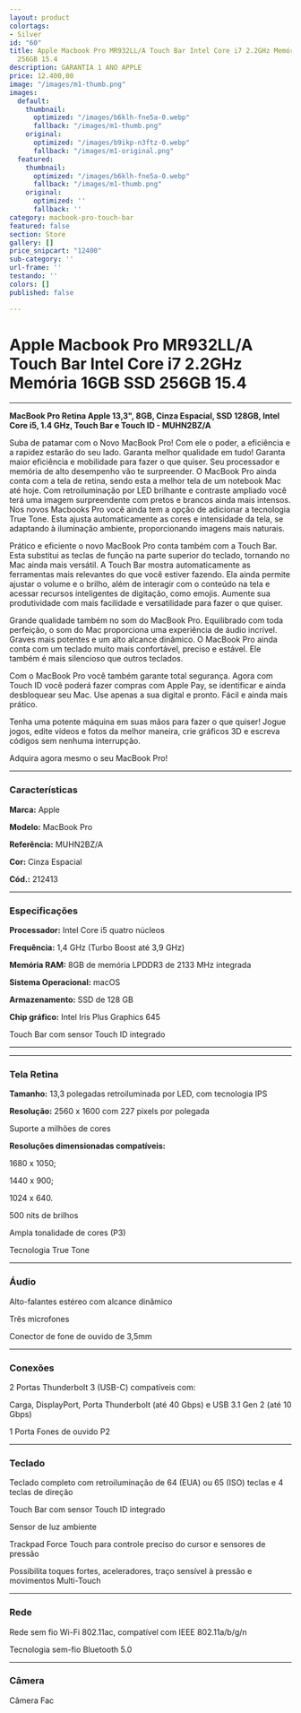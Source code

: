 ```yaml
---
layout: product
colortags:
- Silver
id: "60"
title: Apple Macbook Pro MR932LL/A Touch Bar Intel Core i7 2.2GHz Memória 16GB SSD
  256GB 15.4
description: GARANTIA 1 ANO APPLE
price: 12.400,00
image: "/images/m1-thumb.png"
images:
  default:
    thumbnail:
      optimized: "/images/b6klh-fne5a-0.webp"
      fallback: "/images/m1-thumb.png"
    original:
      optimized: "/images/b9ikp-n3ftz-0.webp"
      fallback: "/images/m1-original.png"
  featured:
    thumbnail:
      optimized: "/images/b6klh-fne5a-0.webp"
      fallback: "/images/m1-thumb.png"
    original:
      optimized: ''
      fallback: ''
category: macbook-pro-touch-bar
featured: false
section: Store
gallery: []
price_snipcart: "12400"
sub-category: ''
url-frame: ''
testando: ''
colors: []
published: false

---
```

# Apple Macbook Pro MR932LL/A Touch Bar Intel Core i7 2.2GHz Memória 16GB SSD 256GB 15.4

***

**MacBook Pro Retina Apple 13,3", 8GB, Cinza Espacial, SSD 128GB, Intel Core i5, 1.4 GHz, Touch Bar e Touch ID - MUHN2BZ/A**

Suba de patamar com o Novo MacBook Pro! Com ele o poder, a eficiência e a rapidez estarão do seu lado. Garanta melhor qualidade em tudo! Garanta maior eficiência e mobilidade para fazer o que quiser. Seu processador e memória de alto desempenho vão te surpreender. O MacBook Pro ainda conta com a tela de retina, sendo esta a melhor tela de um notebook Mac até hoje. Com retroiluminação por LED brilhante e contraste ampliado você terá uma imagem surpreendente com pretos e brancos ainda mais intensos. Nos novos Macbooks Pro você ainda tem a opção de adicionar a tecnologia True Tone. Esta ajusta automaticamente as cores e intensidade da tela, se adaptando à iluminação ambiente, proporcionando imagens mais naturais.

Prático e eficiente o novo MacBook Pro conta também com a Touch Bar. Esta substitui as teclas de função na parte superior do teclado, tornando no Mac ainda mais versátil. A Touch Bar mostra automaticamente as ferramentas mais relevantes do que você estiver fazendo. Ela ainda permite ajustar o volume e o brilho, além de interagir com o conteúdo na tela e acessar recursos inteligentes de digitação, como emojis. Aumente sua produtividade com mais facilidade e versatilidade para fazer o que quiser.

Grande qualidade também no som do MacBook Pro. Equilibrado com toda perfeição, o som do Mac proporciona uma experiência de áudio incrível. Graves mais potentes e um alto alcance dinâmico. O MacBook Pro ainda conta com um teclado muito mais confortável, preciso e estável. Ele também é mais silencioso que outros teclados.

Com o MacBook Pro você também garante total segurança. Agora com Touch ID você poderá fazer compras com Apple Pay, se identificar e ainda desbloquear seu Mac. Use apenas a sua digital e pronto. Fácil e ainda mais prático.

Tenha uma potente máquina em suas mãos para fazer o que quiser! Jogue jogos, edite vídeos e fotos da melhor maneira, crie gráficos 3D e escreva códigos sem nenhuma interrupção.

Adquira agora mesmo o seu MacBook Pro!

***

### Características

**Marca:** Apple

**Modelo:** MacBook Pro

**Referência:** MUHN2BZ/A

**Cor:** Cinza Espacial

**Cód.:** 212413

***

### Especificações

**Processador:** Intel Core i5 quatro núcleos

**Frequência:** 1,4 GHz (Turbo Boost até 3,9 GHz)

**Memória RAM:** 8GB de memória LPDDR3 de 2133 MHz integrada

**Sistema Operacional:** macOS

**Armazenamento:** SSD de 128 GB

**Chip gráfico:** Intel Iris Plus Graphics 645

Touch Bar com sensor Touch ID integrado

***

***

### Tela Retina

**Tamanho:** 13,3 polegadas retroiluminada por LED, com tecnologia IPS

**Resolução:** 2560 x 1600 com 227 pixels por polegada

Suporte a milhões de cores

**Resoluções dimensionadas compatíveis:**

1680 x 1050;

1440 x 900;

1024 x 640.

500 nits de brilhos

Ampla tonalidade de cores (P3)

Tecnologia True Tone

***

### Áudio

Alto-falantes estéreo com alcance dinâmico

Três microfones

Conector de fone de ouvido de 3,5mm

***

### Conexões

2 Portas Thunderbolt 3 (USB-C) compatíveis com:

Carga, DisplayPort, Porta Thunderbolt (até 40 Gbps) e USB 3.1 Gen 2 (até 10 Gbps)

1 Porta Fones de ouvido P2

***

### Teclado

Teclado completo com retroiluminação de 64 (EUA) ou 65 (ISO) teclas e 4 teclas de direção

Touch Bar com sensor Touch ID integrado

Sensor de luz ambiente

Trackpad Force Touch para controle preciso do cursor e sensores de pressão

Possibilita toques fortes, aceleradores, traço sensível à pressão e movimentos Multi-Touch

***

### Rede

Rede sem fio Wi-Fi 802.11ac, compatível com IEEE 802.11a/b/g/n

Tecnologia sem-fio Bluetooth 5.0

***

### Câmera

Câmera Fac